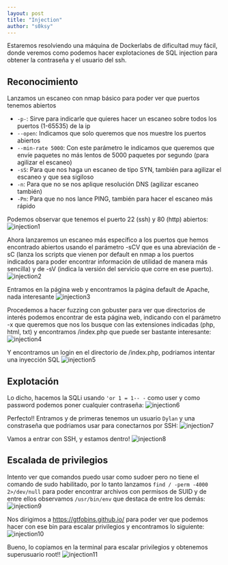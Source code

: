 ```yaml
---
layout: post
title: "Injection"
author: "s0ksy"
---
```

Estaremos resolviendo una máquina de Dockerlabs de dificultad muy fácil, donde veremos como podemos hacer explotaciones de SQL injection para obtener la contraseña y el usuario del ssh.

## Reconocimiento

Lanzamos un escaneo con nmap básico para poder ver que puertos tenemos abiertos
* `-p-`: Sirve para indicarle que quieres hacer un escaneo sobre todos los puertos (1-65535) de la ip 
* `--open`: Indicamos que solo queremos que nos muestre los puertos abiertos
* `--min-rate 5000`: Con este parámetro le indicamos que queremos que envíe paquetes no más lentos de 5000 paquetes por segundo (para agilizar el escaneo)
* `-sS`: Para que nos haga un escaneo de tipo SYN, también para agilizar el escaneo y que sea sigiloso
* `-n`: Para que no se nos aplique resolución DNS (agilizar escaneo también)
* `-Pn`: Para que no nos lance PING, también para hacer el escaneo más rápido

Podemos observar que tenemos el puerto 22 (ssh) y 80 (http) abiertos:
![injection1](/assets/images/injection1.png)

Ahora lanzaremos un escaneo más específico a los puertos que hemos encontrado abiertos usando el parámetro -sCV que es una abreviación de -sC (lanza los scripts que vienen por default en nmap a los puertos indicados para poder encontrar información de utilidad de manera más sencilla) y de -sV (indica la versión del servicio que corre en ese puerto).
![injection2](/assets/images/injection2.png)

Entramos en la página web y encontramos la página default de Apache, nada interesante
![injection3](/assets/images/injection3.png)

Procedemos a hacer fuzzing con gobuster para ver que directorios de interés podemos encontrar de esta página web, indicando con el parámetro -x que queremos que nos los busque con las extensiones indicadas (php, html, txt) y encontramos /index.php que puede ser bastante interesante:
![injection4](/assets/images/injection4.png)

Y encontramos un login en el directorio de /index.php, podriamos intentar una inyección SQL
![injection5](/assets/images/injection5.png)

## Explotación

Lo dicho, hacemos la SQLi usando `'or 1 = 1-- -` como user y como password podemos poner cualquier contraseña:
![injection6](/assets/images/injection6.png)

Perfecto!! Entramos y de primeras tenemos un usuario `Dylan` y una constraseña que podriamos usar para conectarnos por SSH:
![injection7](/assets/images/injection7.png)

Vamos a entrar con SSH, y estamos dentro!
![injection8](/assets/images/injection8.png)

## Escalada de privilegios

Intento ver que comandos puedo usar como sudoer pero no tiene el comando de sudo habilitado, por lo tanto lanzamos `find / -perm -4000 2>/dev/null` para poder encontrar archivos con permisos de SUID y de entre ellos observamos `/usr/bin/env` que destaca de entre los demás:
![injection9](/assets/images/injection9.png)

Nos dirigimos a https://gtfobins.github.io/ para poder ver que podemos hacer con ese bin para escalar privilegios y encontramos lo siguiente:
![injection10](/assets/images/injection10.png)

Bueno, lo copiamos en la terminal para escalar privilegios y obtenemos superusuario root!!
![injection11](/assets/images/injection11.png)

